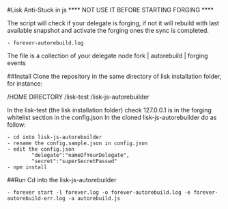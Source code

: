 #Lisk Anti-Stuck in js
**** NOT USE IT BEFORE STARTING FORGING ****

The script will check if your delegate is forging, if not it will rebuild with last available snapshot and activate the forging ones the sync is completed.

    - forever-autorebuild.log

The file is a collection of your delegate node fork | autorebuild | forging events

##Install
Clone the repository in the same directory of lisk installation folder, for instance:

/HOME DIRECTORY
    /lisk-test
    /lisk-js-autorebuilder

In the lisk-test (the lisk installation folder) check 127.0.0.1 is in the forging whitelist section in the config.json
In the cloned lisk-js-autorebuilder do as follow:

    - cd into lisk-js-autorebuilder
    - rename the config.sample.json in config.json
    - edit the config.json
            "delegate":"nameOfYourDelegate",
            "secret":"superSecretPasswd"
    - npm install

##Run
Cd into the lisk-js-autorebuilder

    - forever start -l forever.log -o forever-autorebuild.log -e forever-autorebuild-err.log -a autorebuild.js
